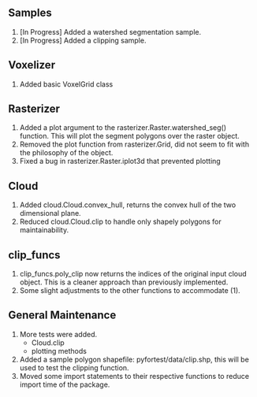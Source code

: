 ## Samples
1. [In Progress] Added a watershed segmentation sample.
2. [In Progress] Added a clipping sample.

## Voxelizer
1. Added basic VoxelGrid class

## Rasterizer
1. Added a plot argument to the rasterizer.Raster.watershed_seg() function. This will plot the segment polygons over the raster object.
2. Removed the plot function from rasterizer.Grid, did not seem to fit with the philosophy of the object.
3. Fixed a bug in rasterizer.Raster.iplot3d that prevented plotting

## Cloud
1. Added cloud.Cloud.convex_hull, returns the convex hull of the two dimensional plane.
2. Reduced cloud.Cloud.clip to handle only shapely polygons for maintainability.

## clip_funcs
1. clip_funcs.poly_clip now returns the indices of the original input cloud object. This is a cleaner approach than previously implemented.
2. Some slight adjustments to the other functions to accommodate (1).

## General Maintenance
1. More tests were added.
	- Cloud.clip
	- plotting methods
2. Added a sample polygon shapefile: pyfortest/data/clip.shp, this will be used to test the clipping function.
3. Moved some import statements to their respective functions to reduce import time of the package.
